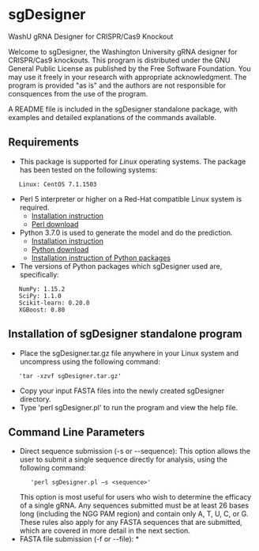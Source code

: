 # sgDesigner
WashU gRNA Designer for CRISPR/Cas9 Knockout

Welcome to sgDesigner, the Washington University gRNA designer for CRISPR/Cas9 knockouts. This program is distributed under the GNU General Public License as published by the Free Software Foundation. You may use it freely in your research with appropriate acknowledgment. The program is provided "as is" and the authors are not responsible for consquences from the use of the program.

A README file is included in the sgDesigner standalone package, with examples and detailed explanations of the commands available.

## Requirements

* This package is supported for *Linux* operating systems. The package has been tested on the following systems:
```
   Linux: CentOS 7.1.1503
```
* Perl 5 interpreter or higher on a Red-Hat compatible Linux system is required.
   * [Installation instruction](https://learn.perl.org/installing/)
   * [Perl download](https://www.perl.org/get.html)
* Python 3.7.0 is used to generate the model and do the prediction. 
   * [Installation instruction](https://realpython.com/installing-python/)
   * [Python download](https://www.python.org/downloads/)
   * [Installation instruction of Python packages](https://packaging.python.org/tutorials/installing-packages/)
* The versions of Python packages which sgDesigner used are, specifically:
```
   NumPy: 1.15.2
   SciPy: 1.1.0
   Scikit-learn: 0.20.0
   XGBoost: 0.80
```
  
   
## Installation of sgDesigner standalone program

* Place the sgDesigner.tar.gz file anywhere in your Linux system and uncompress using the following command:
```
   'tar -xzvf sgDesigner.tar.gz'
```
* Copy your input FASTA files into the newly created sgDesigner directory.
* Type 'perl sgDesigner.pl' to run the program and view the help file.


## Command Line Parameters

* Direct sequence submission (-s or --sequence):
   This option allows the user to submit a single sequence directly for analysis, using the following command:
   ```
      'perl sgDesigner.pl –s <sequence>'
   ```
   This option is most useful for users who wish to determine the efficacy of a single gRNA. Any sequences submitted must be at least 26 bases long (including the NGG PAM region) and contain only A, T, U, C, or G. These rules also apply for any FASTA sequences that are submitted, which are covered in more detail in the next section.
* FASTA file submission (-f or --file):
   * 
